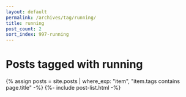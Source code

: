 ```yaml
---
layout: default
permalink: /archives/tag/running/
title: running
post_count: 2
sort_index: 997-running
---
```

<h1 class="page-heading">Posts tagged with running</h1>
{% assign posts = site.posts | where_exp: "item", "item.tags contains page.title" -%}
{%- include post-list.html -%}
